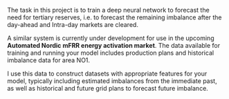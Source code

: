 The task in this project is to train a deep neural network to forecast the need for tertiary reserves, i.e. to forecast
the remaining imbalance after the day-ahead and Intra-day markets are cleared. 

A similar system is currently under development for use in the upcoming **Automated Nordic mFRR energy activation market**.
The data available for training and running your model includes production plans and historical imbalance data
for area NO1. 

I use this data to construct datasets with appropriate features for your model, typically including estimated imbalances from the immediate past, 
as well as historical and future grid plans to forecast future imbalance. 
